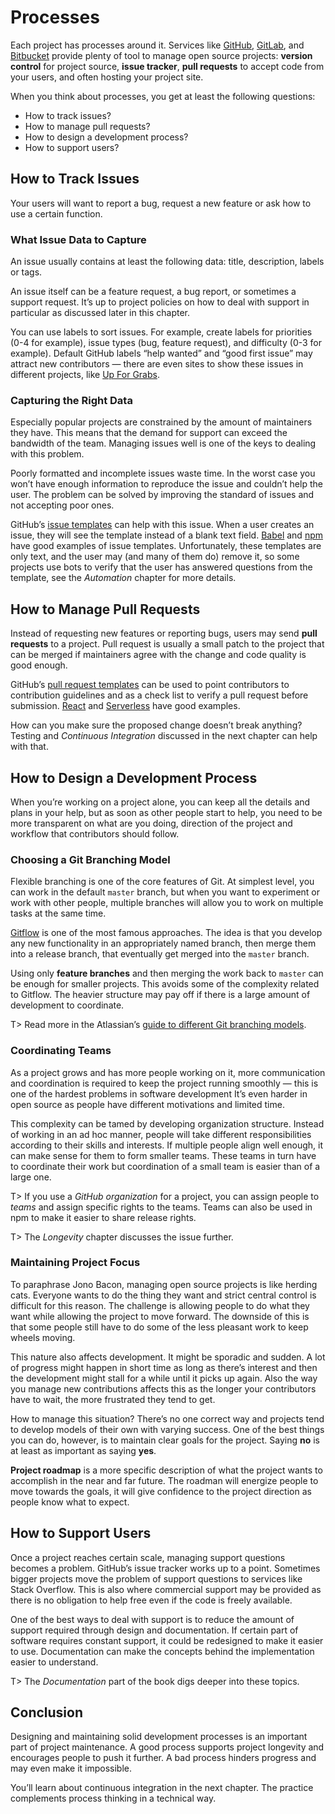 # Processes

Each project has processes around it. Services like [GitHub](https://github.com/), [GitLab](https://gitlab.com/), and [Bitbucket](https://bitbucket.org/) provide plenty of tool to manage open source projects: **version control** for project source, **issue tracker**, **pull requests** to accept code from your users, and often hosting your project site.

When you think about processes, you get at least the following questions:

- How to track issues?
- How to manage pull requests?
- How to design a development process?
- How to support users?

## How to Track Issues

Your users will want to report a bug, request a new feature or ask how to use a certain function.

### What Issue Data to Capture

An issue usually contains at least the following data: title, description, labels or tags.

An issue itself can be a feature request, a bug report, or sometimes a support request. It’s up to project policies on how to deal with support in particular as discussed later in this chapter.

You can use labels to sort issues. For example, create labels for priorities (0-4 for example), issue types (bug, feature request), and difficulty (0-3 for example). Default GitHub labels “help wanted” and “good first issue” may attract new contributors — there are even sites to show these issues in different projects, like [Up For Grabs](http://up-for-grabs.net/).

### Capturing the Right Data

Especially popular projects are constrained by the amount of maintainers they have. This means that the demand for support can exceed the bandwidth of the team. Managing issues well is one of the keys to dealing with this problem.

Poorly formatted and incomplete issues waste time. In the worst case you won’t have enough information to reproduce the issue and couldn’t help the user. The problem can be solved by improving the standard of issues and not accepting poor ones.

GitHub’s [issue templates](https://help.github.com/articles/creating-an-issue-template-for-your-repository/) can help with this issue. When a user creates an issue, they will see the template instead of a blank text field. [Babel](https://raw.githubusercontent.com/babel/babel/master/.github/ISSUE_TEMPLATE.md) and [npm](https://raw.githubusercontent.com/npm/npm/latest/.github/issue_template.md) have good examples of issue templates. Unfortunately, these templates are only text, and the user may (and many of them do) remove it, so some projects use bots to verify that the user has answered questions from the template, see the _Automation_ chapter for more details.

## How to Manage Pull Requests

Instead of requesting new features or reporting bugs, users may send **pull requests** to a project. Pull request is usually a small patch to the project that can be merged if maintainers agree with the change and code quality is good enough.

GitHub’s [pull request templates](https://help.github.com/articles/creating-a-pull-request-template-for-your-repository/) can be used to point contributors to contribution guidelines and as a check list to verify a pull request before submission. [React](https://raw.githubusercontent.com/facebook/react/master/.github/PULL_REQUEST_TEMPLATE.md) and [Serverless](https://raw.githubusercontent.com/serverless/serverless/master/.github/PULL_REQUEST_TEMPLATE.md) have good examples.

How can you make sure the proposed change doesn’t break anything? Testing and _Continuous Integration_ discussed in the next chapter can help with that.

## How to Design a Development Process

When you’re working on a project alone, you can keep all the details and plans in your help, but as soon as other people start to help, you need to be more transparent on what are you doing, direction of the project and workflow that contributors should follow.

### Choosing a Git Branching Model

Flexible branching is one of the core features of Git. At simplest level, you can work in the default `master` branch, but when you want to experiment or work with other people, multiple branches will allow you to work on multiple tasks at the same time.

[Gitflow](https://github.com/nvie/gitflow) is one of the most famous approaches. The idea is that you develop any new functionality in an appropriately named branch, then merge them into a release branch, that eventually get merged into the `master` branch.

Using only **feature branches** and then merging the work back to `master` can be enough for smaller projects. This avoids some of the complexity related to Gitflow. The heavier structure may pay off if there is a large amount of development to coordinate.

T> Read more in the Atlassian’s [guide to different Git branching models](https://www.atlassian.com/git/tutorials/comparing-workflows).

### Coordinating Teams

As a project grows and has more people working on it, more communication and coordination is required to keep the project running smoothly — this is one of the hardest problems in software development It’s even harder in open source as people have different motivations and limited time.

This complexity can be tamed by developing organization structure. Instead of working in an ad hoc manner, people will take different responsibilities according to their skills and interests. If multiple people align well enough, it can make sense for them to form smaller teams. These teams in turn have to coordinate their work but coordination of a small team is easier than of a large one.

T> If you use a _GitHub organization_ for a project, you can assign people to _teams_ and assign specific rights to the teams. Teams can also be used in npm to make it easier to share release rights.

T> The _Longevity_ chapter discusses the issue further.

### Maintaining Project Focus

<!-- textlint-disable stop-words -->

To paraphrase Jono Bacon, managing open source projects is like herding cats. Everyone wants to do the thing they want and strict central control is difficult for this reason. The challenge is allowing people to do what they want while allowing the project to move forward. The downside of this is that some people still have to do some of the less pleasant work to keep wheels moving.

<!-- textlint-enable -->

This nature also affects development. It might be sporadic and sudden. A lot of progress might happen in short time as long as there’s interest and then the development might stall for a while until it picks up again. Also the way you manage new contributions affects this as the longer your contributors have to wait, the more frustrated they tend to get.

How to manage this situation? There’s no one correct way and projects tend to develop models of their own with varying success. One of the best things you can do, however, is to maintain clear goals for the project. Saying **no** is at least as important as saying **yes**.

**Project roadmap** is a more specific description of what the project wants to accomplish in the near and far future. The roadman will energize people to move towards the goals, it will give confidence to the project direction as people know what to expect.

## How to Support Users

Once a project reaches certain scale, managing support questions becomes a problem. GitHub’s issue tracker works up to a point. Sometimes bigger projects move the problem of support questions to services like Stack Overflow. This is also where commercial support may be provided as there is no obligation to help free even if the code is freely available.

One of the best ways to deal with support is to reduce the amount of support required through design and documentation. If certain part of software requires constant support, it could be redesigned to make it easier to use. Documentation can make the concepts behind the implementation easier to understand.

T> The _Documentation_ part of the book digs deeper into these topics.

## Conclusion

Designing and maintaining solid development processes is an important part of project maintenance. A good process supports project longevity and encourages people to push it further. A bad process hinders progress and may even make it impossible.

You’ll learn about continuous integration in the next chapter. The practice complements process thinking in a technical way.
